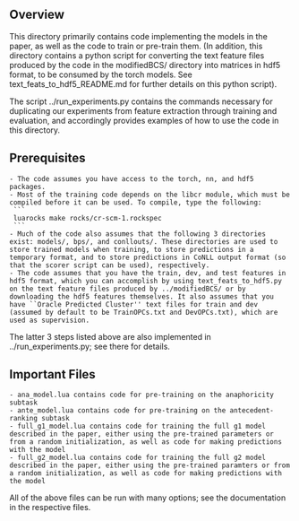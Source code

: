 ## Overview

This directory primarily contains code implementing the models in the paper, as well as the code to train or pre-train them. (In addition, this directory contains a python script for converting the text feature files produced by the code in the modifiedBCS/ directory into matrices in hdf5 format, to be consumed by the torch models. See text_feats_to_hdf5_README.md for further details on this python script).

The script ../run_experiments.py contains the commands necessary for duplicating our experiments from feature extraction through training and evaluation, and accordingly provides examples of how to use the code in this directory.

## Prerequisites
    - The code assumes you have access to the torch, nn, and hdf5 packages.
    - Most of the training code depends on the libcr module, which must be compiled before it can be used. To compile, type the following:
     ```
     luarocks make rocks/cr-scm-1.rockspec
     ```
    - Much of the code also assumes that the following 3 directories exist: models/, bps/, and conllouts/. These directories are used to store trained models when training, to store predictions in a temporary format, and to store predictions in CoNLL output format (so that the scorer script can be used), respectively.
    - The code assumes that you have the train, dev, and test features in hdf5 format, which you can accomplish by using text_feats_to_hdf5.py on the text feature files produced by ../modifiedBCS/ or by downloading the hdf5 features themselves. It also assumes that you have ``Oracle Predicted Cluster'' text files for train and dev (assumed by default to be TrainOPCs.txt and DevOPCs.txt), which are used as supervision.  
    
The latter 3 steps listed above are also implemented in ../run_experiments.py; see there for details.

## Important Files
    - ana_model.lua contains code for pre-training on the anaphoricity subtask
    - ante_model.lua contains code for pre-training on the antecedent-ranking subtask
    - full_g1_model.lua contains code for training the full g1 model described in the paper, either using the pre-trained parameters or from a random initialization, as well as code for making predictions with the model
    - full_g2_model.lua contains code for training the full g2 model described in the paper, either using the pre-trained paramters or from a random initialization, as well as code for making predictions with the model
    
All of the above files can be run with many options; see the documentation in the respective files.


